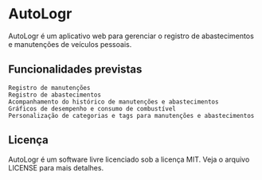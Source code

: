 # AutoLogr

AutoLogr é um aplicativo web para gerenciar o registro de abastecimentos e manutenções de veículos pessoais.

## Funcionalidades previstas

    Registro de manutenções
    Registro de abastecimentos
    Acompanhamento do histórico de manutenções e abastecimentos
    Gráficos de desempenho e consumo de combustível
    Personalização de categorias e tags para manutenções e abastecimentos

## Licença

AutoLogr é um software livre licenciado sob a licença MIT. Veja o arquivo LICENSE para mais detalhes.
